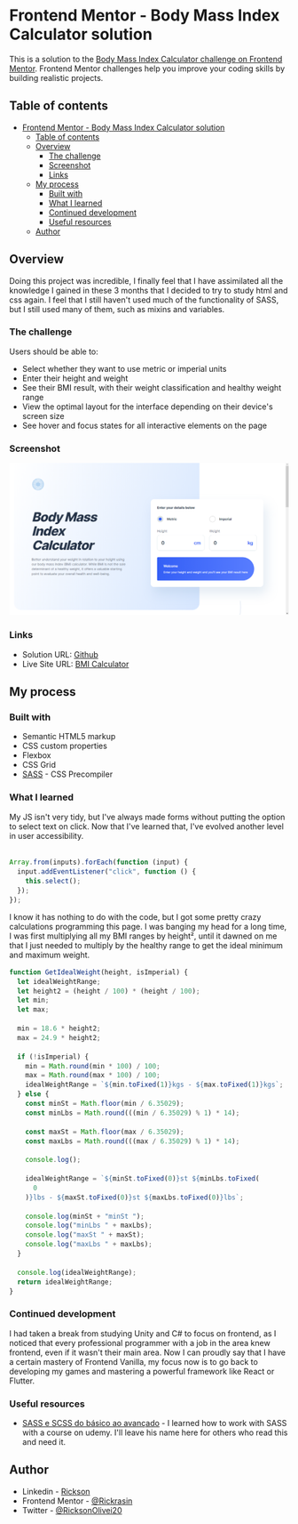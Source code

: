# Frontend Mentor - Body Mass Index Calculator solution

This is a solution to the [Body Mass Index Calculator challenge on Frontend Mentor](https://www.frontendmentor.io/challenges/body-mass-index-calculator-brrBkfSz1T). Frontend Mentor challenges help you improve your coding skills by building realistic projects. 

## Table of contents

- [Frontend Mentor - Body Mass Index Calculator solution](#frontend-mentor---body-mass-index-calculator-solution)
  - [Table of contents](#table-of-contents)
  - [Overview](#overview)
    - [The challenge](#the-challenge)
    - [Screenshot](#screenshot)
    - [Links](#links)
  - [My process](#my-process)
    - [Built with](#built-with)
    - [What I learned](#what-i-learned)
    - [Continued development](#continued-development)
    - [Useful resources](#useful-resources)
  - [Author](#author)

## Overview
  Doing this project was incredible, I finally feel that I have assimilated all the knowledge I gained in these 3 months that I decided to try to study html and css again. I feel that I still haven't used much of the functionality of SASS, but I still used many of them, such as mixins and variables.
### The challenge

Users should be able to:

- Select whether they want to use metric or imperial units
- Enter their height and weight
- See their BMI result, with their weight classification and healthy weight range
- View the optimal layout for the interface depending on their device's screen size
- See hover and focus states for all interactive elements on the page

### Screenshot

![](./screenshot.png)

### Links

- Solution URL: [Github](https://github.com/Rickrasin/BMI-Calculator)
- Live Site URL: [BMI Calculator](https://rickrasin.github.io/BMI-Calculator/)

## My process

### Built with

- Semantic HTML5 markup
- CSS custom properties
- Flexbox
- CSS Grid
- [SASS](https://sass-lang.com) - CSS Precompiler

### What I learned

My JS isn't very tidy, but I've always made forms without putting the option to select text on click. Now that I've learned that, I've evolved another level in user accessibility.

```js

Array.from(inputs).forEach(function (input) {
  input.addEventListener("click", function () {
    this.select();
  });
});

```
I know it has nothing to do with the code, but I got some pretty crazy calculations programming this page. I was banging my head for a long time, I was first multiplying all my BMI ranges by height², until it dawned on me that I just needed to multiply by the healthy range to get the ideal minimum and maximum weight.

```js
function GetIdealWeight(height, isImperial) {
  let idealWeightRange;
  let height2 = (height / 100) * (height / 100);
  let min;
  let max;

  min = 18.6 * height2;
  max = 24.9 * height2;

  if (!isImperial) {
    min = Math.round(min * 100) / 100;
    max = Math.round(max * 100) / 100;
    idealWeightRange = `${min.toFixed(1)}kgs - ${max.toFixed(1)}kgs`;
  } else {
    const minSt = Math.floor(min / 6.35029);
    const minLbs = Math.round(((min / 6.35029) % 1) * 14);

    const maxSt = Math.floor(max / 6.35029);
    const maxLbs = Math.round(((max / 6.35029) % 1) * 14);

    console.log();

    idealWeightRange = `${minSt.toFixed(0)}st ${minLbs.toFixed(
      0
    )}lbs - ${maxSt.toFixed(0)}st ${maxLbs.toFixed(0)}lbs`;

    console.log(minSt + "minSt ");
    console.log("minLbs " + maxLbs);
    console.log("maxSt " + maxSt);
    console.log("maxLbs " + maxLbs);
  }

  console.log(idealWeightRange);
  return idealWeightRange;
}

```

### Continued development

I had taken a break from studying Unity and C# to focus on frontend, as I noticed that every professional programmer with a job in the area knew frontend, even if it wasn't their main area. Now I can proudly say that I have a certain mastery of Frontend Vanilla,
my focus now is to go back to developing my games and mastering a powerful framework like React or Flutter.

### Useful resources

- [SASS e SCSS do básico ao avançado](https://www.udemy.com/course/sass-e-scss-do-basico-ao-avancado-projetos/) - I learned how to work with SASS with a course on udemy. I'll leave his name here for others who read this and need it.


## Author

- Linkedin - [Rickson](https://www.linkedin.com/in/rickson-oliveira-44331822b/)
- Frontend Mentor - [@Rickrasin](https://www.frontendmentor.io/profile/Rickrasin)
- Twitter - [@RicksonOlivei20](https://www.twitter.com/RicksonOlivei20)

